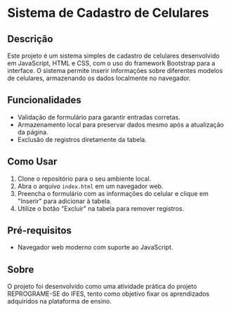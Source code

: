 # Sistema de Cadastro de Celulares

## Descrição

Este projeto é um sistema simples de cadastro de celulares desenvolvido em JavaScript, HTML e CSS, com o uso do framework Bootstrap para a interface. O sistema permite inserir informações sobre diferentes modelos de celulares, armazenando os dados localmente no navegador.

## Funcionalidades

- Validação de formulário para garantir entradas corretas.
- Armazenamento local para preservar dados mesmo após a atualização da página.
- Exclusão de registros diretamente da tabela.

## Como Usar

1. Clone o repositório para o seu ambiente local.
2. Abra o arquivo `index.html` em um navegador web.
3. Preencha o formulário com as informações do celular e clique em "Inserir" para adicionar à tabela.
4. Utilize o botão "Excluir" na tabela para remover registros.

## Pré-requisitos

- Navegador web moderno com suporte ao JavaScript.


## Sobre

O projeto foi desenvolvido como uma atividade prática do projeto REPROGRAME-SE do IFES, tento como objetivo fixar os aprendizados adquiridos na plataforma de ensino.


